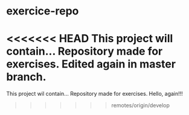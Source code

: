 # exercice-repo
<<<<<<< HEAD
This project will contain...
Repository made for exercises.
Edited again in master branch.
=======
This project wil contain...
Repository made for exercises.
Hello, again!!!
>>>>>>> remotes/origin/develop
